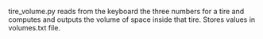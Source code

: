 tire_volume.py reads from the keyboard the three numbers for a tire and computes and outputs the volume of space inside that tire. Stores values in volumes.txt file.

